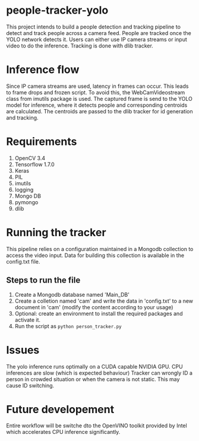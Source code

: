 # people-tracker-yolo
This project intends to build a people detection and tracking pipeline to detect and track people across a camera feed.
People are tracked once the YOLO network detects it. 
Users can either use IP camera streams or input video to do the inference. Tracking is done with dlib tracker.
# Inference flow
Since IP camera streams are used, latency in frames can occur. This leads to frame drops and frozen script.
To avoid this, the WebCamVideostream class from imutils package is used.
The captured frame is send to the YOLO model for inference, where it detects people and corresponding centroids are calculated.
The centroids are passed to the dlib tracker for id generation and tracking.
# Requirements
1. OpenCV 3.4
2. Tensorflow 1.7.0
3. Keras
4. PIL
5. imutils
6. logging
7. Mongo DB
8. pymongo
9. dlib
# Running the tracker
This pipeline relies on a configuration maintained in a Mongodb collection to access the video input.
Data for building this collection is available in the config.txt file.
## Steps to run the file
1. Create a Mongodb database named 'Main_DB'
2. Create a colletion named 'cam' and write the data in 'config.txt' to a new document in 'cam' (modify the content according to your usage)
3. Optional: create an environment to install the required packages and activate it.
4. Run the script as ```python person_tracker.py```
# Issues
The yolo inference runs optimally on a CUDA capable NVIDIA GPU. CPU inferences are slow (which is expected behaviour)
Tracker can  wrongly ID a person in crowded situation or when the camera is not static. This may cause ID switching.
# Future developement
Entire workflow will be switche dto the OpenVINO toolkit provided by Intel which accelerates CPU inference significantly.
